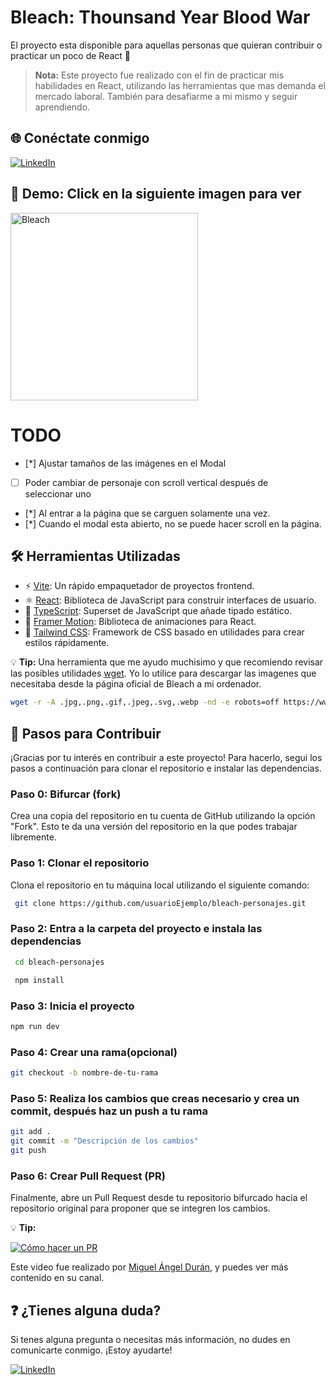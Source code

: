 # Bleach: Thounsand Year Blood War

El proyecto esta disponible para aquellas personas que quieran contribuir o practicar un poco de React 🖤

> **Nota:**
> Este proyecto fue realizado con el fin de practicar mis habilidades en React, utilizando las herramientas que mas demanda el mercado laboral. También para desafiarme a mi mismo y seguir aprendiendo.

## 🌐 Conéctate conmigo

[![LinkedIn](https://img.shields.io/badge/JuanVega-0A66C2?style=for-the-badge&logo=linkedin&logoColor=white)](https://www.linkedin.com/in/juanbautista-dev/)

## 🚀 Demo: Click en la siguiente imagen para ver

<a href="https://bleach-personajes.vercel.app/">
    <img src="https://bleach-personajes.vercel.app/assets/logo-D7sAElMu.png" alt="Bleach" width="300"/>
</a>

<!--
LOS DATOS SE ENCUENTRAN EN ESTE ARCHIVO:
[db](https://github.com/bautistaJuan/bleach-personajes/blob/master/src/db/characters.ts) -->

# TODO

- [*] Ajustar tamaños de las imágenes en el Modal
- [ ] Poder cambiar de personaje con scroll vertical después de seleccionar uno
- [*] Al entrar a la página que se carguen solamente una vez.
- [*] Cuando el modal esta abierto, no se puede hacer scroll en la página.

## 🛠️ Herramientas Utilizadas

- ⚡ [Vite](https://vitejs.dev): Un rápido empaquetador de proyectos frontend.
- ⚛️ [React](https://reactjs.org): Biblioteca de JavaScript para construir interfaces de usuario.
- 📘 [TypeScript](https://www.typescriptlang.org): Superset de JavaScript que añade tipado estático.
- 🎥 [Framer Motion](https://www.framer.com/motion): Biblioteca de animaciones para React.
- 🎨 [Tailwind CSS](https://tailwindcss.com): Framework de CSS basado en utilidades para crear estilos rápidamente.

💡 **Tip:** Una herramienta que me ayudo muchisimo y que recomiendo revisar las posibles utilidades [wget](https://eternallybored.org/misc/wget/1.21.4/wget.html). Yo lo utilice para descargar las imagenes que necesitaba desde la página oficial de Bleach a mi ordenador.

```bash
wget -r -A .jpg,.png,.gif,.jpeg,.svg,.webp -nd -e robots=off https://www.linkDeLaPaginaDelQueQuerramosDescargar.com
```

## 🤝 Pasos para Contribuir

¡Gracias por tu interés en contribuir a este proyecto! Para hacerlo, segui los pasos a continuación para clonar el repositorio e instalar las dependencias.

### Paso 0: Bifurcar (fork)

Crea una copia del repositorio en tu cuenta de GitHub utilizando la opción "Fork". Esto te da una versión del repositorio en la que podes trabajar libremente.

### Paso 1: Clonar el repositorio

Clona el repositorio en tu máquina local utilizando el siguiente comando:

```bash
 git clone https://github.com/usuarioEjemplo/bleach-personajes.git

```

### Paso 2: Entra a la carpeta del proyecto e instala las dependencias

```bash
 cd bleach-personajes
```

```bash
 npm install
```

### Paso 3: Inicia el proyecto

```bash
npm run dev
```

### Paso 4: Crear una rama(opcional)

```bash
git checkout -b nombre-de-tu-rama
```

### Paso 5: Realiza los cambios que creas necesario y crea un commit, después haz un push a tu rama

```bash
git add .
git commit -m "Descripción de los cambios"
git push
```

### Paso 6: Crear Pull Request (PR)

Finalmente, abre un Pull Request desde tu repositorio bifurcado hacia el repositorio original para proponer que se integren los cambios.

💡 **Tip:**

[![Cómo hacer un PR](https://img.youtube.com/vi/BPns9r76vSI/0.jpg)](https://www.youtube.com/watch?v=BPns9r76vSI)

Este video fue realizado por [Miguel Ángel Durán](https://www.youtube.com/channel/UC8LeXCWOalN8SxlrPcG-PaQ), y puedes ver más contenido en su canal.

## ❓ ¿Tienes alguna duda?

Si tenes alguna pregunta o necesitas más información, no dudes en comunicarte conmigo. ¡Estoy ayudarte!

[![LinkedIn](https://img.shields.io/badge/JuanVega-0A66C2?style=for-the-badge&logo=linkedin&logoColor=white)](https://www.linkedin.com/in/juanbautista-dev/)
